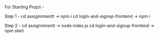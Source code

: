 For Starting Projct - 

Step 1 - cd assignnmentt  -> npm i
         cd login-and-signup-frontend -> npm i


Step 2 -  cd assignnmentt -> node index.js
          cd login-and-signup-frontend -> npm start
